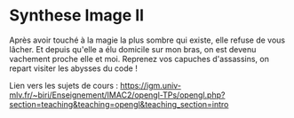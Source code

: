 # Synthese Image II
Après avoir touché à la magie la plus sombre qui existe, elle refuse de vous lâcher. Et depuis qu'elle a élu domicile sur mon bras, on est devenu vachement proche elle et moi. Reprenez vos capuches d'assassins, on repart visiter les abysses du code !

Lien vers les sujets de cours : https://igm.univ-mlv.fr/~biri/Enseignement/IMAC2/opengl-TPs/opengl.php?section=teaching&teaching=opengl&teaching_section=intro
